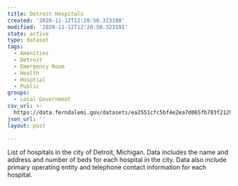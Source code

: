 ```yaml
---
title: Detroit Hospitals
created: '2020-11-12T12:28:50.323180'
modified: '2020-11-12T12:28:50.323191'
state: active
type: dataset
tags:
  - Amenities
  - Detroit
  - Emergency Room
  - Health
  - Hosptial
  - Public
groups:
  - Local Government
csv_url: >-
  https://data.ferndalemi.gov/datasets/ea2551cfc5bf4e2ea7d065fb783f2129_0.csv?outSR=%7B%22latestWkid%22%3A2898%2C%22wkid%22%3A2898%7D
json_url: ''
layout: post

---
```

List of hospitals in the city of Detroit, Michigan.  Data includes the name and address and number of beds for each hospital in the city.  Data also include primary operating entity and telephone contact information for each hospital.
